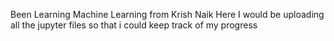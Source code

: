 Been Learning Machine Learning from Krish Naik
Here I would be uploading all the jupyter files so that i could keep track of my progress
